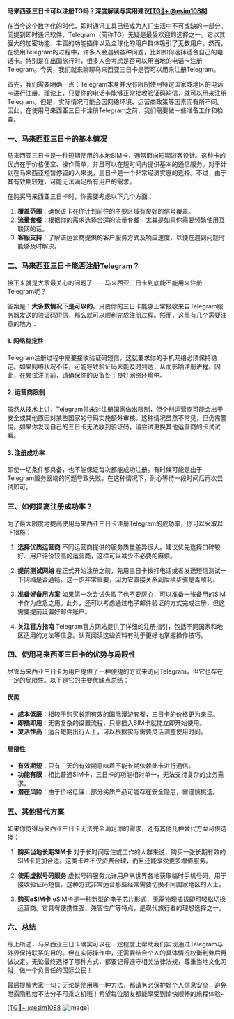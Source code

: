 **马来西亚三日卡可以注册TG吗？深度解读与实用建议[[TG💪+ @esim1088](https://t.me/s/esim1088)]**

在当今这个数字化的时代，即时通讯工具已经成为人们生活中不可或缺的一部分。而提到即时通讯软件，Telegram（简称TG）无疑是最受欢迎的选择之一。它以其强大的加密功能、丰富的功能插件以及全球化的用户群体吸引了无数用户。然而，在使用Telegram的过程中，许多人会遇到各种问题，比如如何选择适合自己的电话卡。特别是在出国旅行时，很多人会考虑是否可以用当地的电话卡注册Telegram。今天，我们就来聊聊马来西亚三日卡是否可以用来注册Telegram。

首先，我们需要明确一点：Telegram本身并没有限制使用特定国家或地区的电话卡进行注册。理论上，只要你的电话卡能够正常接收验证码短信，就可以用来注册Telegram。但是，实际情况可能会因网络环境、运营商政策等因素而有所不同。因此，在使用马来西亚三日卡注册Telegram之前，我们需要做一些准备工作和检查。

### **一、马来西亚三日卡的基本情况**

马来西亚三日卡是一种短期使用的本地SIM卡，通常面向短期游客设计。这种卡的优点在于价格便宜、操作简单，并且可以在短时间内提供基本的通信服务。对于计划在马来西亚短暂停留的人来说，三日卡是一个非常经济实惠的选择。不过，由于其有效期较短，可能无法满足所有用户的需求。

在购买马来西亚三日卡时，你需要考虑以下几个方面：

1. **覆盖范围**：确保该卡在你计划前往的主要区域有良好的信号覆盖。
2. **流量套餐**：根据你的需求选择合适的流量套餐，尤其是如果你需要频繁使用互联网的话。
3. **客服支持**：了解该运营商提供的客户服务方式及响应速度，以便在遇到问题时能够及时解决。

### **二、马来西亚三日卡能否注册Telegram？**

接下来就是大家最关心的问题了——马来西亚三日卡到底能不能用来注册Telegram呢？

答案是：**大多数情况下是可以的**。只要你的三日卡能够正常接收来自Telegram服务器发送的验证码短信，那么就可以顺利完成注册过程。然而，这里有几个需要注意的地方：

#### **1. 网络稳定性**
Telegram注册过程中需要接收验证码短信，这就要求你的手机网络必须保持稳定。如果网络状况不佳，可能导致验证码未能及时到达，从而影响注册进程。因此，在尝试注册前，请确保你的设备处于良好网络环境中。

#### **2. 运营商限制**
虽然从技术上讲，Telegram并未对注册国家做出限制，但个别运营商可能会出于安全或其他原因对某些国家的号码实施额外审核。这种情况虽然不常见，但仍需警惕。如果你发现自己的三日卡无法收到验证码，请尝试更换其他运营商的卡试试看。

#### **3. 注册成功率**
即使一切条件都具备，也不能保证每次都能成功注册。有时候可能是由于Telegram服务器端的问题导致失败。在这种情况下，耐心等待一段时间后再次尝试即可。

### **三、如何提高注册成功率？**

为了最大限度地提高使用马来西亚三日卡注册Telegram的成功率，你可以采取以下措施：

1. **选择优质运营商**
   不同运营商提供的服务质量差异很大。建议优先选择口碑较好、用户评价较高的运营商，这样可以减少不必要的麻烦。

2. **提前测试网络**
   在正式开始注册之前，先用三日卡拨打电话或者发送短信测试一下网络是否通畅。这一步非常重要，因为它直接关系到后续步骤是否顺利。

3. **准备好备用方案**
   如果第一次尝试失败了也不要灰心，可以准备一张备用的SIM卡作为应急之用。此外，还可以考虑通过电子邮件验证的方式完成注册，但这需要提前设置好邮件账户。

4. **关注官方指南**
   Telegram官方网站提供了详细的注册指引，包括不同国家和地区适用的方法等信息。认真阅读这些资料有助于更好地掌握操作技巧。

### **四、使用马来西亚三日卡的优势与局限性**

尽管马来西亚三日卡为用户提供了一种便捷的方式来访问Telegram，但它也存在一定的局限性。以下是它的主要优缺点总结：

#### **优势**
- **成本低廉**：相较于购买长期有效的国际漫游套餐，三日卡的价格更为亲民。
- **即插即用**：无需复杂的设置流程，只需插入SIM卡就能立即开始使用。
- **灵活性高**：适合短期出行人士，可以根据实际需要灵活调整使用时间。

#### **局限性**
- **有效期短**：只有三天的有效期意味着不能长期依赖此卡进行通信。
- **功能有限**：相比普通SIM卡，三日卡的功能相对单一，无法支持复杂的业务需求。
- **潜在风险**：由于价格低廉，部分劣质产品可能存在安全隐患，需谨慎挑选。

### **五、其他替代方案**

如果你觉得马来西亚三日卡无法完全满足你的需求，还有其他几种替代方案可供选择：

1. **购买当地长期SIM卡**
   对于长时间居住或工作的人群来说，购买一张长期有效的SIM卡更加合适。这类卡片不仅资费合理，而且还能享受更多增值服务。

2. **使用虚拟号码服务**
   虚拟号码服务允许用户从世界各地获取临时手机号码，用于接收验证码短信。这种方式非常适合那些经常需要切换不同国家地区的人士。

3. **购买eSIM卡**
   eSIM卡是一种新型的电子芯片形式，无需物理插拔即可轻松切换运营商。它具有便携性强、兼容性广等特点，是现代旅行者的理想选择之一。

### **六、总结**

综上所述，马来西亚三日卡确实可以在一定程度上帮助我们实现通过Telegram与外界保持联系的目的。但在实际操作中，还需要结合个人的具体情况权衡利弊后再做决定。无论最终选择了哪种方式，都要记得遵守相关法律法规，尊重当地文化习俗，做一个负责任的国际公民！

最后提醒大家一句：无论是使用哪一种方法，都请务必保护好个人信息安全，避免泄露隐私给不法分子可乘之机哦！希望每位朋友都能享受到愉快顺畅的旅程体验~ 

[[TG💪+ @esim1088](https://t.me/s/esim1088) ![Image](https://i.postimg.cc/4NQfJmqS/Snipaste-2025-05-13-00-14-12.png)]